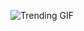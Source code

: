 
<!-- GIF_SECTION -->
![Trending GIF](https://media0.giphy.com/media/v1.Y2lkPThiYjIxNzcybzhpOHExcm1iOHc5M2Vpa2hxMndtaHltY3Vha3E2dmM0N295ZnoydSZlcD12MV9naWZzX3NlYXJjaCZjdD1n/dUCaihquaVMrj4TwTv/giphy.gif)
<!-- END_GIF_SECTION -->
